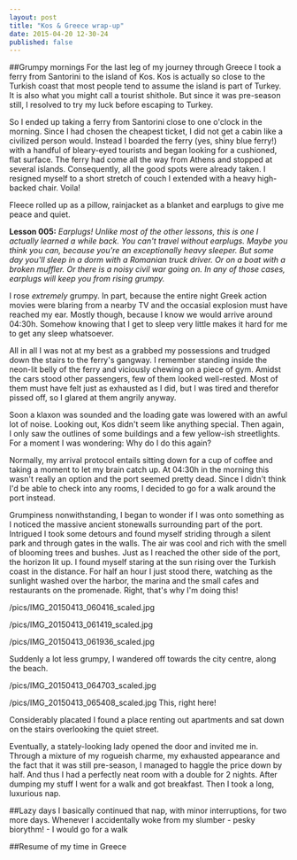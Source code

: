 ```yaml
---
layout: post
title: "Kos & Greece wrap-up"
date: 2015-04-20 12-30-24
published: false
---
```



##Grumpy mornings
For the last leg of my journey through Greece I took a ferry from Santorini to the island of Kos. Kos is actually so close to the Turkish coast that most people tend to assume the island is part of Turkey. It is also what you might call a tourist shithole. But since it was pre-season still, I resolved to try my luck before escaping to Turkey.

So I ended up taking a ferry from Santorini close to one o'clock in the morning. Since I had chosen the cheapest ticket, I did not get a cabin like a civilized person would. Instead I boarded the ferry (yes, shiny blue ferry!) with a handful of bleary-eyed tourists and began looking for a cushioned, flat surface. The ferry had come all the way from Athens and stopped at several islands. Consequently, all the good spots were already taken. I resigned myself to a short stretch of couch I extended with a heavy high-backed chair. Voila!

Fleece rolled up as a pillow, rainjacket as a blanket and earplugs to give me peace and quiet.

**Lesson 005:** *Earplugs! Unlike most of the other lessons, this is one I actually learned a while back. You can't travel without earplugs. Maybe you think you can, because you're an exceptionally heavy sleeper. But some day you'll sleep in a dorm with a Romanian truck driver. Or on a boat with a broken muffler. Or there is a noisy civil war going on. In any of those cases, earplugs will keep you from rising grumpy.* 

I rose _extremely_ grumpy. In part, because the entire night Greek action movies were blaring from a nearby TV and the occasial explosion must have reached my ear. Mostly though, because I know we would arrive around 04:30h. Somehow knowing that I get to sleep very little makes it hard for me to get any sleep whatsoever.

All in all I was not at my best as a grabbed my possessions and trudged down the stairs to the ferry's gangway. I remember standing inside the neon-lit belly of the ferry and viciously chewing on a piece of gym. Amidst the cars stood other passengers, few of them looked well-rested. Most of them must have felt just as exhausted as I did, but I was tired and therefor pissed off, so I glared at them angrily anyway.

Soon a klaxon was sounded and the loading gate was lowered with an awful lot of noise. Looking out, Kos didn't seem like anything special. Then again, I only saw the outlines of some buildings and a few yellow-ish streetlights. For a moment I was wondering: Why do I do this again?

Normally, my arrival protocol entails sitting down for a cup of coffee and taking a moment to let my brain catch up. At 04:30h in the morning this wasn't really an option and the port seemed pretty dead. Since I didn't think I'd be able to check into any rooms, I decided to go for a walk around the port instead.

Grumpiness nonwithstanding, I began to wonder if I was onto something as I noticed the massive ancient stonewalls surrounding part of the port. Intrigued I took some detours and found myself striding through a silent park and through gates in the walls. The air was cool and rich with the smell of blooming trees and bushes. Just as I reached the other side of the port, the horizon lit up. I found myself staring at the sun rising over the Turkish coast in the distance. For half an hour I just stood there, watching as the sunlight washed over the harbor, the marina and the small cafes and restaurants on the promenade. Right, that's why I'm doing this!

/pics/IMG_20150413_060416_scaled.jpg

/pics/IMG_20150413_061419_scaled.jpg

/pics/IMG_20150413_061936_scaled.jpg

Suddenly a lot less grumpy, I wandered off towards the city centre, along the beach. 

/pics/IMG_20150413_064703_scaled.jpg

/pics/IMG_20150413_065408_scaled.jpg
This, right here!

Considerably placated I found a place renting out apartments and sat down on the stairs overlooking the quiet street.

Eventually, a stately-looking lady opened the door and invited me in. Through a mixture of my rogueish charme, my exhausted appearance and the fact that it was still pre-season, I managed to haggle the price down by half. And thus I had a perfectly neat room with a double for 2 nights. After dumping my stuff I went for a walk and got breakfast. Then I took a long, luxurious nap.


##Lazy days
I basically continued that nap, with minor interruptions, for two more days. Whenever I accidentally woke from my slumber - pesky biorythm! - I would go for a walk




##Resume of my time in Greece

